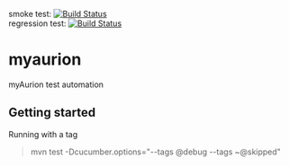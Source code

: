 smoke test: [![Build Status](http://10.48.56.66:8080/buildStatus/icon?job=myaurion-smoke)](http://10.48.56.66:8080/job/myaurion-smoke/)   
regression test: [![Build Status](http://10.48.56.66:8080/buildStatus/icon?job=myaurion-regression)](http://10.48.56.66:8080/job/myaurion-regression)

# myaurion
myAurion test automation

## Getting started

Running with a tag
>mvn test -Dcucumber.options="--tags @debug --tags ~@skipped"